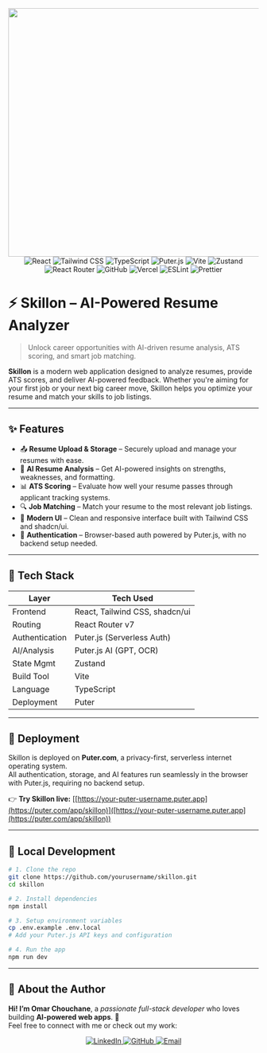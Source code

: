 <div align="center">
<img width="1640" height="500" alt="SKILLON" src="https://github.com/user-attachments/assets/3ea795ea-248d-48c8-b865-e21eac91b00a" />
<div>
  <img alt="React" src="https://img.shields.io/badge/React-4c84f3?style=for-the-badge&logo=react&logoColor=white" />
  <img alt="Tailwind CSS" src="https://img.shields.io/badge/-Tailwind-38B2AC?style=for-the-badge&logo=tailwind-css&logoColor=white" />
  <img alt="TypeScript" src="https://img.shields.io/badge/-TypeScript-black?style=for-the-badge&logo=typescript&logoColor=white&color=3178C6" />
  <img alt="Puter.js" src="https://img.shields.io/badge/Puter.js-181758?style=for-the-badge&logo=puter&logoColor=white" />
  <img alt="Vite" src="https://img.shields.io/badge/Vite-646CFF?style=for-the-badge&logo=vite&logoColor=white" />
  <img alt="Zustand" src="https://img.shields.io/badge/Zustand-00BFFF?style=for-the-badge&logo=zustand&logoColor=white" />
  <img alt="React Router" src="https://img.shields.io/badge/React_Router-CA4245?style=for-the-badge&logo=react-router&logoColor=white" />
  <img alt="GitHub" src="https://img.shields.io/badge/GitHub-181717?style=for-the-badge&logo=github&logoColor=white" />
  <img alt="Vercel" src="https://img.shields.io/badge/Vercel-000000?style=for-the-badge&logo=vercel&logoColor=white" />
  <img alt="ESLint" src="https://img.shields.io/badge/ESLint-4B32C3?style=for-the-badge&logo=eslint&logoColor=white" />
  <img alt="Prettier" src="https://img.shields.io/badge/Prettier-F7B93E?style=for-the-badge&logo=prettier&logoColor=white" />
</div>

</div>

# ⚡ Skillon – AI-Powered Resume Analyzer

> Unlock career opportunities with AI-driven resume analysis, ATS scoring, and smart job matching.

**Skillon** is a modern web application designed to analyze resumes, provide ATS scores, and deliver AI-powered feedback. Whether you're aiming for your first job or your next big career move, Skillon helps you optimize your resume and match your skills to job listings.

---

## ✨ Features

- 📤 **Resume Upload & Storage** – Securely upload and manage your resumes with ease.
- 🤖 **AI Resume Analysis** – Get AI-powered insights on strengths, weaknesses, and formatting.
- 📊 **ATS Scoring** – Evaluate how well your resume passes through applicant tracking systems.
- 🔍 **Job Matching** – Match your resume to the most relevant job listings.
- 🎨 **Modern UI** – Clean and responsive interface built with Tailwind CSS and shadcn/ui.
- 🔐 **Authentication** – Browser-based auth powered by Puter.js, with no backend setup needed.

---

## 🧩 Tech Stack

| Layer          | Tech Used                            |
|----------------|-------------------------------------|
| Frontend       | React, Tailwind CSS, shadcn/ui       |
| Routing        | React Router v7                      |
| Authentication | Puter.js (Serverless Auth)           |
| AI/Analysis    | Puter.js AI (GPT, OCR)               |
| State Mgmt     | Zustand                             |
| Build Tool     | Vite                                |
| Language       | TypeScript                          |
| Deployment     | Puter                              |

---

## 🚀 Deployment

Skillon is deployed on **Puter.com**, a privacy-first, serverless internet operating system.  
All authentication, storage, and AI features run seamlessly in the browser with Puter.js, requiring no backend setup.

👉 **Try Skillon live:** [[https://your-puter-username.puter.app](https://puter.com/app/skillon)]([https://your-puter-username.puter.app](https://puter.com/app/skillon))  

---

## 🧪 Local Development

```bash
# 1. Clone the repo
git clone https://github.com/yourusername/skillon.git
cd skillon

# 2. Install dependencies
npm install

# 3. Setup environment variables
cp .env.example .env.local
# Add your Puter.js API keys and configuration

# 4. Run the app
npm run dev

```

---

## 👤 About the Author

**Hi! I’m Omar Chouchane**, a _passionate full-stack developer_ who loves building **AI-powered web apps**. 🚀  
Feel free to connect with me or check out my work:



<p align="center">
  <a href="https://www.linkedin.com/in/omar-chouchane/" target="_blank" rel="noopener noreferrer">
    <img alt="LinkedIn" src="https://img.shields.io/badge/LinkedIn-0077B5?style=for-the-badge&logo=linkedin&logoColor=white" />
  </a>
  <a href="https://github.com/OmarChouchane" target="_blank" rel="noopener noreferrer">
    <img alt="GitHub" src="https://img.shields.io/badge/GitHub-181717?style=for-the-badge&logo=github&logoColor=white" />
  </a>
  <a href="mailto:omar.chouchane@insat.ucar.tn" target="_blank" rel="noopener noreferrer">
    <img alt="Email" src="https://img.shields.io/badge/Email-D14836?style=for-the-badge&logo=gmail&logoColor=white" />
  </a>
</p>

